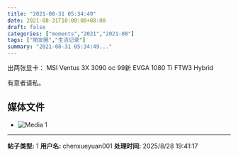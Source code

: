 ```yaml
---
title: "2021-08-31 05:34:49"
date: 2021-08-31T10:00:00+08:00
draft: false
categories: ["moments","2021","2021-08"]
tags: ["朋友圈","生活记录"]
summary: "2021-08-31 05:34:49..."
---
```


出两张显卡：
MSI Ventus 3X 3090 oc 99新
EVGA 1080 Ti FTW3 Hybrid

有意者请私。

## 媒体文件

- ![Media 1](/Moments/photos/2021-08-31/202108310534490.jpg)

---

**帖子类型:** 1
**用户名:** chenxueyuan001
**处理时间:** 2025/8/28 19:41:17